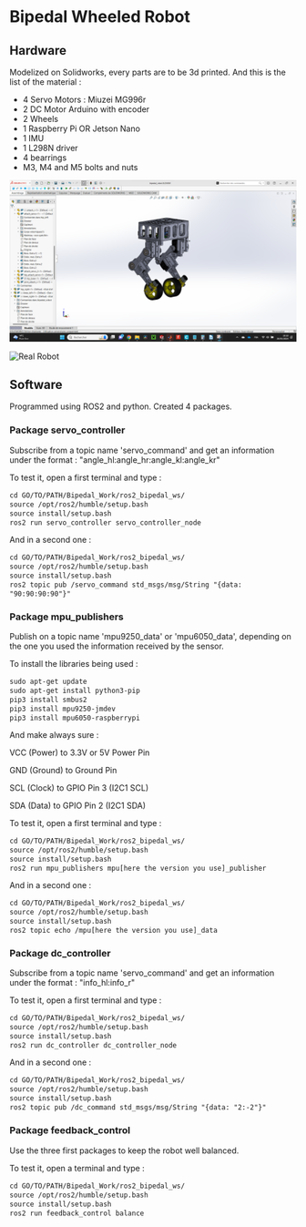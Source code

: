 # Bipedal Wheeled Robot

## Hardware

Modelized on Solidworks, every parts are to be 3d printed. And this is the list of the material : 

 - 4 Servo Motors : Miuzei MG996r
 - 2 DC Motor Arduino with encoder
 - 2 Wheels
 - 1 Raspberry Pi OR Jetson Nano
 - 1 IMU
 - 1 L298N driver
 - 4 bearrings
 - M3, M4 and M5 bolts and nuts

![CAD model](medias/bipedal_robot_cad.png)

![Real Robot](medias/bipedal_robot_real.png)

## Software

Programmed using ROS2 and python. Created 4 packages.

### Package servo_controller

Subscribe from a topic name 'servo_command' and get an information under the format : "angle_hl:angle_hr:angle_kl:angle_kr"

To test it, open a first terminal and type :

```
cd GO/TO/PATH/Bipedal_Work/ros2_bipedal_ws/
source /opt/ros2/humble/setup.bash
source install/setup.bash
ros2 run servo_controller servo_controller_node
```

And in a second one :
```
cd GO/TO/PATH/Bipedal_Work/ros2_bipedal_ws/
source /opt/ros2/humble/setup.bash
source install/setup.bash
ros2 topic pub /servo_command std_msgs/msg/String "{data: "90:90:90:90"}"
```

### Package mpu_publishers

Publish on a topic name 'mpu9250_data' or 'mpu6050_data', depending on the one you used the information received by the sensor.

To install the libraries being used :

```
sudo apt-get update
sudo apt-get install python3-pip
pip3 install smbus2
pip3 install mpu9250-jmdev
pip3 install mpu6050-raspberrypi
```

And make always sure : 

VCC (Power) to 3.3V or 5V Power Pin

GND (Ground) to Ground Pin

SCL (Clock) to GPIO Pin 3 (I2C1 SCL)

SDA (Data) to GPIO Pin 2 (I2C1 SDA)

To test it, open a first terminal and type :

```
cd GO/TO/PATH/Bipedal_Work/ros2_bipedal_ws/
source /opt/ros2/humble/setup.bash
source install/setup.bash
ros2 run mpu_publishers mpu[here the version you use]_publisher
```

And in a second one :
```
cd GO/TO/PATH/Bipedal_Work/ros2_bipedal_ws/
source /opt/ros2/humble/setup.bash
source install/setup.bash
ros2 topic echo /mpu[here the version you use]_data
```

### Package dc_controller

Subscribe from a topic name 'servo_command' and get an information under the format : "info_hl:info_r"

To test it, open a first terminal and type :

```
cd GO/TO/PATH/Bipedal_Work/ros2_bipedal_ws/
source /opt/ros2/humble/setup.bash
source install/setup.bash
ros2 run dc_controller dc_controller_node
```

And in a second one :
```
cd GO/TO/PATH/Bipedal_Work/ros2_bipedal_ws/
source /opt/ros2/humble/setup.bash
source install/setup.bash
ros2 topic pub /dc_command std_msgs/msg/String "{data: "2:-2"}"
```

### Package feedback_control

Use the three first packages to keep the robot well balanced.

To test it, open a terminal and type :

```
cd GO/TO/PATH/Bipedal_Work/ros2_bipedal_ws/
source /opt/ros2/humble/setup.bash
source install/setup.bash
ros2 run feedback_control balance
```

